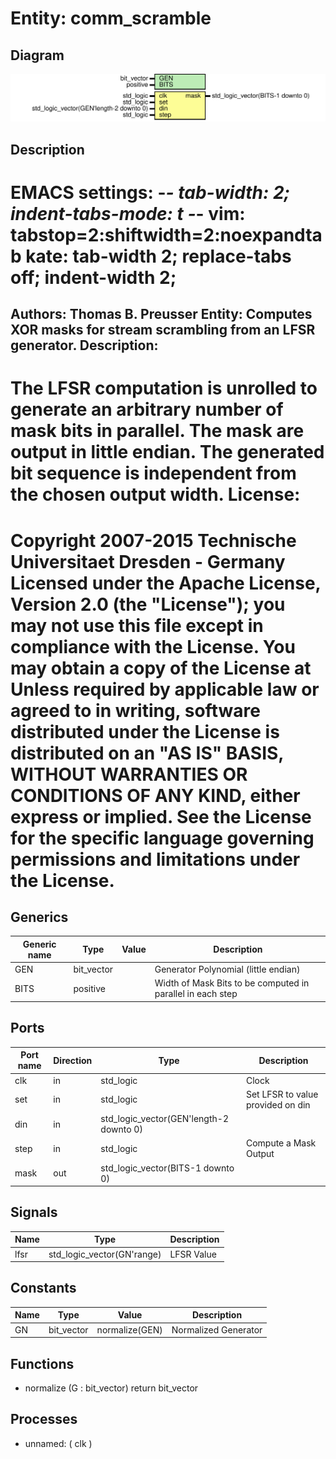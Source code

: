 # Entity: comm_scramble

## Diagram

![Diagram](comm_scramble.svg "Diagram")
## Description

EMACS settings: -*-  tab-width: 2; indent-tabs-mode: t -*-
vim: tabstop=2:shiftwidth=2:noexpandtab
kate: tab-width 2; replace-tabs off; indent-width 2;
=============================================================================
Authors:					Thomas B. Preusser
Entity:					Computes XOR masks for stream scrambling from an LFSR generator.
Description:
-------------------------------------
The LFSR computation is unrolled to generate an arbitrary number of mask
bits in parallel. The mask are output in little endian. The generated bit
sequence is independent from the chosen output width.
License:
=============================================================================
Copyright 2007-2015 Technische Universitaet Dresden - Germany
Licensed under the Apache License, Version 2.0 (the "License");
you may not use this file except in compliance with the License.
You may obtain a copy of the License at
Unless required by applicable law or agreed to in writing, software
distributed under the License is distributed on an "AS IS" BASIS,
WITHOUT WARRANTIES OR CONDITIONS OF ANY KIND, either express or implied.
See the License for the specific language governing permissions and
limitations under the License.
=============================================================================
## Generics

| Generic name | Type       | Value | Description                                                |
| ------------ | ---------- | ----- | ---------------------------------------------------------- |
| GEN          | bit_vector |       | Generator Polynomial (little endian)                       |
| BITS         | positive   |       | Width of Mask Bits to be computed in parallel in each step |
## Ports

| Port name | Direction | Type                                    | Description                       |
| --------- | --------- | --------------------------------------- | --------------------------------- |
| clk       | in        | std_logic                               | Clock                             |
| set       | in        | std_logic                               | Set LFSR to value provided on din |
| din       | in        | std_logic_vector(GEN'length-2 downto 0) |                                   |
| step      | in        | std_logic                               | Compute a Mask Output             |
| mask      | out       | std_logic_vector(BITS-1 downto 0)       |                                   |
## Signals

| Name | Type                       | Description |
| ---- | -------------------------- | ----------- |
| lfsr | std_logic_vector(GN'range) | LFSR Value  |
## Constants

| Name | Type       | Value           | Description          |
| ---- | ---------- | --------------- | -------------------- |
| GN   | bit_vector |  normalize(GEN) | Normalized Generator |
## Functions
- normalize <font id="function_arguments">(G : bit_vector) </font> <font id="function_return">return bit_vector </font>
## Processes
- unnamed: ( clk )

